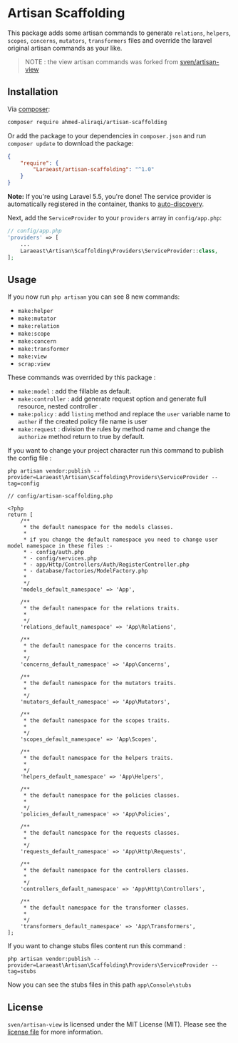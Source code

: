 # Artisan Scaffolding

This package adds some artisan commands to generate `relations`, `helpers`, `scopes`, `concerns`, `mutators`, `transformers` files and override the laravel original  artisan commands as your like.

> NOTE : the view artisan commands was forked from [sven/artisan-view](https://github.com/svenluijten/artisan-view)
 

## Installation
Via [composer](http://getcomposer.org):

```bash
composer require ahmed-aliraqi/artisan-scaffolding
```

Or add the package to your dependencies in `composer.json` and run
`composer update` to download the package:

```json
{
    "require": {
        "Laraeast/artisan-scaffolding": "^1.0"
    }
}
```

**Note:** If you're using Laravel 5.5, you're done! The service provider is automatically registered in the container,
thanks to [auto-discovery](https://medium.com/@taylorotwell/package-auto-discovery-in-laravel-5-5-ea9e3ab20518).

Next, add the `ServiceProvider` to your `providers` array in `config/app.php`:

```php
// config/app.php
'providers' => [
    ...
    Laraeast\Artisan\Scaffolding\Providers\ServiceProvider::class,
];
```

## Usage
If you now run `php artisan` you can see 8 new commands:
- `make:helper`
- `make:mutator`
- `make:relation`
- `make:scope`
- `make:concern`
- `make:transformer`
- `make:view`
- `scrap:view`

These commands was overrided by this package :
 - `make:model` : add the fillable as default.
 - `make:controller` : add generate request option and generate full resource, nested controller .
 - `make:policy` : add `listing` method and replace the `user` variable name to `auther` if the created policy file name is user
 - `make:request` : division the rules by method name and change the `authorize` method return to true by default.
 
If you want to change your project character run this command to publish the config file :
```
php artisan vendor:publish --provider=Laraeast\Artisan\Scaffolding\Providers\ServiceProvider --tag=config
```
```
// config/artisan-scaffolding.php

<?php
return [
    /**
     * the default namespace for the models classes.
     *
     * if you change the default namespace you need to change user model namespace in these files :-
     * - config/auth.php
     * - config/services.php
     * - app/Http/Controllers/Auth/RegisterController.php
     * - database/factories/ModelFactory.php
     *
     */
    'models_default_namespace' => 'App',

    /**
     * the default namespace for the relations traits.
     *
     */
    'relations_default_namespace' => 'App\Relations',

    /**
     * the default namespace for the concerns traits.
     *
     */
    'concerns_default_namespace' => 'App\Concerns',

    /**
     * the default namespace for the mutators traits.
     *
     */
    'mutators_default_namespace' => 'App\Mutators',

    /**
     * the default namespace for the scopes traits.
     *
     */
    'scopes_default_namespace' => 'App\Scopes',

    /**
     * the default namespace for the helpers traits.
     *
     */
    'helpers_default_namespace' => 'App\Helpers',

    /**
     * the default namespace for the policies classes.
     *
     */
    'policies_default_namespace' => 'App\Policies',

    /**
     * the default namespace for the requests classes.
     *
     */
    'requests_default_namespace' => 'App\Http\Requests',

    /**
     * the default namespace for the controllers classes.
     *
     */
    'controllers_default_namespace' => 'App\Http\Controllers',

    /**
     * the default namespace for the transformer classes.
     *
     */
    'transformers_default_namespace' => 'App\Transformers',
];
```

If you want to change stubs files content run this command :
```
php artisan vendor:publish --provider=Laraeast\Artisan\Scaffolding\Providers\ServiceProvider --tag=stubs
```
Now you can see the stubs files in this path `app\Console\stubs`


## License
`sven/artisan-view` is licensed under the MIT License (MIT). Please see the
[license file](LICENSE.md) for more information.

[ico-version]: https://img.shields.io/packagist/v/sven/artisan-view.svg?style=flat-square
[ico-license]: https://img.shields.io/badge/license-MIT-green.svg?style=flat-square
[ico-downloads]: https://img.shields.io/packagist/dt/sven/artisan-view.svg?style=flat-square
[ico-travis]: https://img.shields.io/travis/svenluijten/artisan-view.svg?style=flat-square
[ico-codeclimate]: https://img.shields.io/codeclimate/github/svenluijten/artisan-view.svg?style=flat-square
[ico-quality]: https://img.shields.io/scrutinizer/g/svenluijten/artisan-view.svg?style=flat-square
[ico-styleci]: https://styleci.io/repos/56054783/shield

[link-packagist]: https://packagist.org/packages/sven/artisan-view
[link-downloads]: https://packagist.org/packages/sven/artisan-view
[link-travis]: https://travis-ci.org/svenluijten/artisan-view
[link-codeclimate]: https://codeclimate.com/github/svenluijten/artisan-view
[link-quality]: https://scrutinizer-ci.com/g/svenluijten/artisan-view/?branch=master
[link-styleci]: https://styleci.io/repos/56054783
